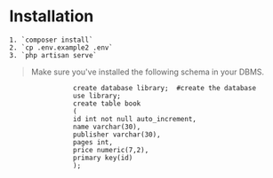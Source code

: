 # Installation 
	1. `composer install`
	2. `cp .env.example2 .env`
	3. `php artisan serve`
	
> Make sure you've installed the following schema in your DBMS.

```
                create database library;  #create the database
                use library;
                create table book
                (
                id int not null auto_increment,
                name varchar(30),
                publisher varchar(30),
                pages int,
                price numeric(7,2),
                primary key(id)
                );
```

